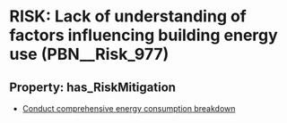 # RISK: __Lack of understanding of factors influencing building energy use__ (PBN__Risk_977)

## Property: has_RiskMitigation

* [Conduct comprehensive energy consumption breakdown](PBN__RiskMitigation_1372)

